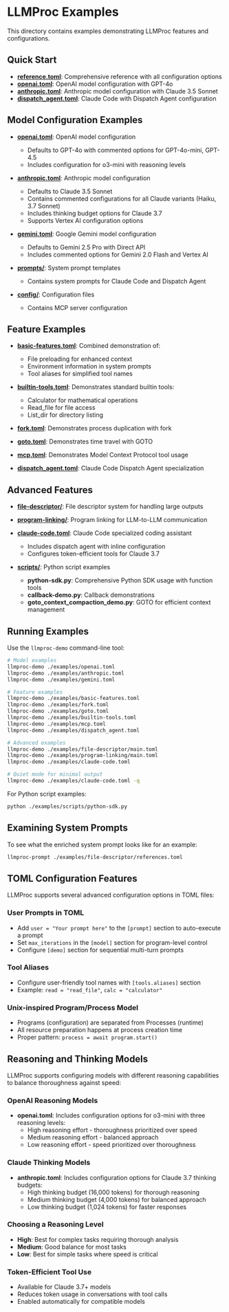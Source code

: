 # LLMProc Examples

This directory contains examples demonstrating LLMProc features and configurations.

## Quick Start

- [**reference.toml**](./reference.toml): Comprehensive reference with all configuration options
- [**openai.toml**](./openai.toml): OpenAI model configuration with GPT-4o
- [**anthropic.toml**](./anthropic.toml): Anthropic model configuration with Claude 3.5 Sonnet
- [**dispatch_agent.toml**](./dispatch_agent.toml): Claude Code with Dispatch Agent configuration

## Model Configuration Examples

- [**openai.toml**](./openai.toml): OpenAI model configuration
  - Defaults to GPT-4o with commented options for GPT-4o-mini, GPT-4.5
  - Includes configuration for o3-mini with reasoning levels

- [**anthropic.toml**](./anthropic.toml): Anthropic model configuration
  - Defaults to Claude 3.5 Sonnet
  - Contains commented configurations for all Claude variants (Haiku, 3.7 Sonnet)
  - Includes thinking budget options for Claude 3.7
  - Supports Vertex AI configuration options

- [**gemini.toml**](./gemini.toml): Google Gemini model configuration
  - Defaults to Gemini 2.5 Pro with Direct API
  - Includes commented options for Gemini 2.0 Flash and Vertex AI

- [**prompts/**](./prompts/): System prompt templates
  - Contains system prompts for Claude Code and Dispatch Agent

- [**config/**](./config/): Configuration files
  - Contains MCP server configuration

## Feature Examples

- [**basic-features.toml**](./basic-features.toml): Combined demonstration of:
  - File preloading for enhanced context
  - Environment information in system prompts
  - Tool aliases for simplified tool names

- [**builtin-tools.toml**](./builtin-tools.toml): Demonstrates standard builtin tools:
  - Calculator for mathematical operations
  - Read_file for file access
  - List_dir for directory listing

- [**fork.toml**](./fork.toml): Demonstrates process duplication with fork
- [**goto.toml**](./goto.toml): Demonstrates time travel with GOTO
- [**mcp.toml**](./mcp.toml): Demonstrates Model Context Protocol tool usage
- [**dispatch_agent.toml**](./dispatch_agent.toml): Claude Code Dispatch Agent specialization

## Advanced Features

- [**file-descriptor/**](./file-descriptor/): File descriptor system for handling large outputs
- [**program-linking/**](./program-linking/): Program linking for LLM-to-LLM communication

- [**claude-code.toml**](./claude-code.toml): Claude Code specialized coding assistant
  - Includes dispatch agent with inline configuration
  - Configures token-efficient tools for Claude 3.7

- [**scripts/**](./scripts/): Python script examples
  - **python-sdk.py**: Comprehensive Python SDK usage with function tools
  - **callback-demo.py**: Callback demonstrations
  - **goto_context_compaction_demo.py**: GOTO for efficient context management

## Running Examples

Use the `llmproc-demo` command-line tool:

```bash
# Model examples
llmproc-demo ./examples/openai.toml
llmproc-demo ./examples/anthropic.toml
llmproc-demo ./examples/gemini.toml

# Feature examples
llmproc-demo ./examples/basic-features.toml
llmproc-demo ./examples/fork.toml
llmproc-demo ./examples/goto.toml
llmproc-demo ./examples/builtin-tools.toml
llmproc-demo ./examples/mcp.toml
llmproc-demo ./examples/dispatch_agent.toml

# Advanced examples
llmproc-demo ./examples/file-descriptor/main.toml
llmproc-demo ./examples/program-linking/main.toml
llmproc-demo ./examples/claude-code.toml

# Quiet mode for minimal output
llmproc-demo ./examples/claude-code.toml -q
```

For Python script examples:

```bash
python ./examples/scripts/python-sdk.py
```

## Examining System Prompts

To see what the enriched system prompt looks like for an example:

```bash
llmproc-prompt ./examples/file-descriptor/references.toml
```

## TOML Configuration Features

LLMProc supports several advanced configuration options in TOML files:

### User Prompts in TOML
- Add `user = "Your prompt here"` to the `[prompt]` section to auto-execute a prompt
- Set `max_iterations` in the `[model]` section for program-level control
- Configure `[demo]` section for sequential multi-turn prompts

### Tool Aliases
- Configure user-friendly tool names with `[tools.aliases]` section
- Example: `read = "read_file"`, `calc = "calculator"`

### Unix-inspired Program/Process Model
- Programs (configuration) are separated from Processes (runtime)
- All resource preparation happens at process creation time
- Proper pattern: `process = await program.start()`

## Reasoning and Thinking Models

LLMProc supports configuring models with different reasoning capabilities to balance thoroughness against speed:

### OpenAI Reasoning Models
- **openai.toml**: Includes configuration options for o3-mini with three reasoning levels:
  - High reasoning effort - thoroughness prioritized over speed
  - Medium reasoning effort - balanced approach
  - Low reasoning effort - speed prioritized over thoroughness

### Claude Thinking Models
- **anthropic.toml**: Includes configuration options for Claude 3.7 thinking budgets:
  - High thinking budget (16,000 tokens) for thorough reasoning
  - Medium thinking budget (4,000 tokens) for balanced approach
  - Low thinking budget (1,024 tokens) for faster responses

### Choosing a Reasoning Level
- **High**: Best for complex tasks requiring thorough analysis
- **Medium**: Good balance for most tasks
- **Low**: Best for simple tasks where speed is critical

### Token-Efficient Tool Use
- Available for Claude 3.7+ models
- Reduces token usage in conversations with tool calls
- Enabled automatically for compatible models
